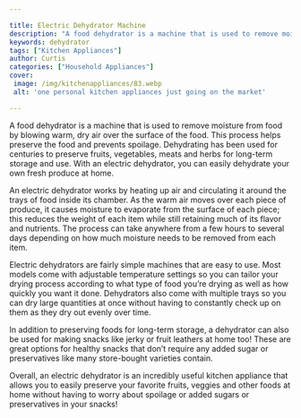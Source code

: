 ```yaml
---

title: Electric Dehydrator Machine
description: "A food dehydrator is a machine that is used to remove moisture from food by blowing warm, dry air over the surface of the food. Th...check it out to learn"
keywords: dehydrator
tags: ["Kitchen Appliances"]
author: Curtis
categories: ["Household Appliances"]
cover: 
 image: /img/kitchenappliances/83.webp
 alt: 'one personal kitchen appliances just going on the market'

---
```


A food dehydrator is a machine that is used to remove moisture from food by blowing warm, dry air over the surface of the food. This process helps preserve the food and prevents spoilage. Dehydrating has been used for centuries to preserve fruits, vegetables, meats and herbs for long-term storage and use. With an electric dehydrator, you can easily dehydrate your own fresh produce at home. 

An electric dehydrator works by heating up air and circulating it around the trays of food inside its chamber. As the warm air moves over each piece of produce, it causes moisture to evaporate from the surface of each piece; this reduces the weight of each item while still retaining much of its flavor and nutrients. The process can take anywhere from a few hours to several days depending on how much moisture needs to be removed from each item. 

Electric dehydrators are fairly simple machines that are easy to use. Most models come with adjustable temperature settings so you can tailor your drying process according to what type of food you’re drying as well as how quickly you want it done. Dehydrators also come with multiple trays so you can dry large quantities at once without having to constantly check up on them as they dry out evenly over time. 

In addition to preserving foods for long-term storage, a dehydrator can also be used for making snacks like jerky or fruit leathers at home too! These are great options for healthy snacks that don’t require any added sugar or preservatives like many store-bought varieties contain. 

Overall, an electric dehydrator is an incredibly useful kitchen appliance that allows you to easily preserve your favorite fruits, veggies and other foods at home without having to worry about spoilage or added sugars or preservatives in your snacks!
